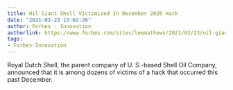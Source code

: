 ```yaml
---
title: Oil Giant Shell Victimized In December 2020 Hack
date: "2021-03-23 13:02:26"
author: Forbes - Innovation
authorlink: https://www.forbes.com/sites/leemathews/2021/03/23/oil-giant-shell-victimized-in-december-2020-hack/
tags:
- Forbes-Innovation
---
```

Royal Dutch Shell, the parent company of U. S.-based Shell Oil Company, announced that it is among dozens of victims of a hack that occurred this past December.